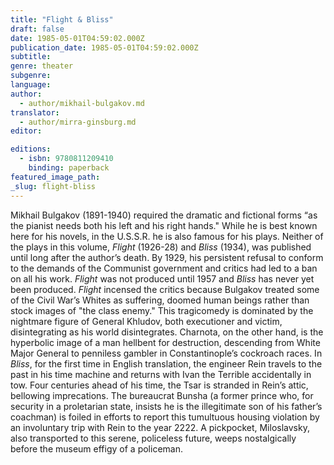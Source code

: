 ```yaml
---
title: "Flight & Bliss"
draft: false
date: 1985-05-01T04:59:02.000Z
publication_date: 1985-05-01T04:59:02.000Z
subtitle:
genre: theater
subgenre:
language:
author:
  - author/mikhail-bulgakov.md
translator:
  - author/mirra-ginsburg.md
editor:

editions:
  - isbn: 9780811209410
    binding: paperback
featured_image_path:
_slug: flight-bliss
---
```


Mikhail Bulgakov (1891-1940) required the dramatic and fictional forms “as the pianist needs both his left and his right hands." While he is best known here for his novels, in the U.S.S.R. he is also famous for his plays. Neither of the plays in this volume, _Flight_ (1926-28) and _Bliss_ (1934), was published until long after the author’s death. By 1929, his persistent refusal to conform to the demands of the Communist government and critics had led to a ban on all his work. _Flight_ was not produced until 1957 and _Bliss_ has never yet been produced. _Flight_ incensed the critics because Bulgakov treated some of the Civil War’s Whites as suffering, doomed human beings rather than stock images of "the class enemy." This tragicomedy is dominated by the nightmare figure of General Khludov, both executioner and victim, disintegrating as his world disintegrates. Charnota, on the other hand, is the hyperbolic image of a man hellbent for destruction, descending from White Major General to penniless gambler in Constantinople’s cockroach races. In _Bliss_, for the first time in English translation, the engineer Rein travels to the past in his time machine and returns with Ivan the Terrible accidentally in tow. Four centuries ahead of his time, the Tsar is stranded in Rein’s attic, bellowing imprecations. The bureaucrat Bunsha (a former prince who, for security in a proletarian state, insists he is the illegitimate son of his father’s coachman) is foiled in efforts to report this tumultuous housing violation by an involuntary trip with Rein to the year 2222. A pickpocket, Miloslavsky, also transported to this serene, policeless future, weeps nostalgically before the museum effigy of a policeman.

